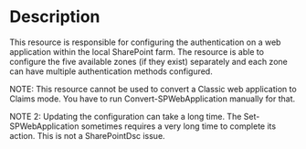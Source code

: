 # Description

This resource is responsible for configuring the authentication on a web
application within the local SharePoint farm. The resource is able to
configure the five available zones (if they exist) separately and each
zone can have multiple authentication methods configured.

NOTE: This resource cannot be used to convert a Classic web application
to Claims mode. You have to run Convert-SPWebApplication manually for that.

NOTE 2: Updating the configuration can take a long time. The
Set-SPWebApplication sometimes requires a very long time to complete its
action. This is not a SharePointDsc issue.
